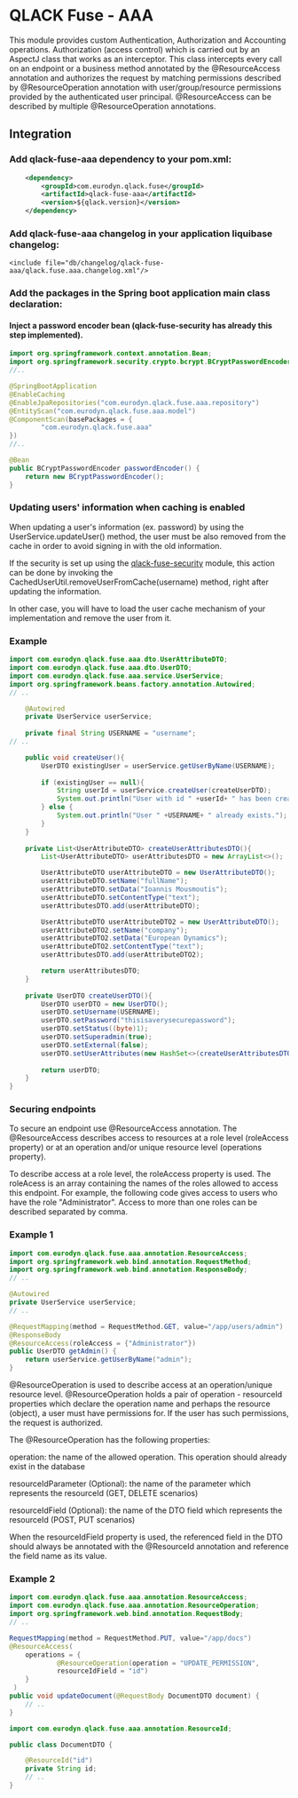 # QLACK Fuse - AAA

This module provides custom Authentication, Authorization and Accounting operations. Authorization (access control) which is carried out by an AspectJ class that works as an interceptor. This class intercepts every call on an endpoint or a business method annotated by the @ResourceAccess annotation and authorizes the request by matching permissions described by @ResourceOperation annotation with user/group/resource permissions provided by the authenticated user principal. @ResourceAccess can be described by multiple @ResourceOperation annotations.

## Integration

### Add qlack-fuse-aaa dependency to your pom.xml:
```xml
    <dependency>
        <groupId>com.eurodyn.qlack.fuse</groupId>
        <artifactId>qlack-fuse-aaa</artifactId>
        <version>${qlack.version}</version>
    </dependency>
```

### Add qlack-fuse-aaa changelog in your application liquibase changelog:
```
<include file="db/changelog/qlack-fuse-aaa/qlack.fuse.aaa.changelog.xml"/>
```

### Add the packages in the Spring boot application main class declaration:
#### Inject a password encoder bean (qlack-fuse-security has already this step implemented).
```java
import org.springframework.context.annotation.Bean;
import org.springframework.security.crypto.bcrypt.BCryptPasswordEncoder;
//..

@SpringBootApplication
@EnableCaching
@EnableJpaRepositories("com.eurodyn.qlack.fuse.aaa.repository")
@EntityScan("com.eurodyn.qlack.fuse.aaa.model")
@ComponentScan(basePackages = {
        "com.eurodyn.qlack.fuse.aaa"
})
//..

@Bean
public BCryptPasswordEncoder passwordEncoder() {
    return new BCryptPasswordEncoder();
}
```

### Updating users' information when caching is enabled
When updating a user's information (ex. password) by using the UserService.updateUser() method, the user must be also removed from the cache in order to avoid signing in with the old information.

If the security is set up using the [qlack-fuse-security](https://github.com/qlack/QLACK-Java/tree/master/QLACK-Fuse/qlack-fuse-security) module, this action can be done by invoking the CachedUserUtil.removeUserFromCache(username) method, right after updating the information.

In other case, you will have to load the user cache mechanism of your implementation and remove the user from it.

### Example
```java
import com.eurodyn.qlack.fuse.aaa.dto.UserAttributeDTO;
import com.eurodyn.qlack.fuse.aaa.dto.UserDTO;
import com.eurodyn.qlack.fuse.aaa.service.UserService;
import org.springframework.beans.factory.annotation.Autowired;
// ..

    @Autowired
    private UserService userService;
    
    private final String USERNAME = "username";
// ..

    public void createUser(){
        UserDTO existingUser = userService.getUserByName(USERNAME);
        
        if (existingUser == null){
            String userId = userService.createUser(createUserDTO);
            System.out.println("User with id " +userId+ " has been created.");
        } else {
            System.out.println("User " +USERNAME+ " already exists.");
        }
    }
    
    private List<UserAttributeDTO> createUserAttributesDTO(){
        List<UserAttributeDTO> userAttributesDTO = new ArrayList<>();

        UserAttributeDTO userAttributeDTO = new UserAttributeDTO();
        userAttributeDTO.setName("fullName");
        userAttributeDTO.setData("Ioannis Mousmoutis");
        userAttributeDTO.setContentType("text");
        userAttributesDTO.add(userAttributeDTO);

        UserAttributeDTO userAttributeDTO2 = new UserAttributeDTO();
        userAttributeDTO2.setName("company");
        userAttributeDTO2.setData("European Dynamics");
        userAttributeDTO2.setContentType("text");
        userAttributesDTO.add(userAttributeDTO2);

        return userAttributesDTO;
    }
    
    private UserDTO createUserDTO(){
        UserDTO userDTO = new UserDTO();
        userDTO.setUsername(USERNAME);
        userDTO.setPassword("thisisaverysecurepassword");
        userDTO.setStatus((byte)1);
        userDTO.setSuperadmin(true);
        userDTO.setExternal(false);
        userDTO.setUserAttributes(new HashSet<>(createUserAttributesDTO()));
            
        return userDTO;
    }
}
```

### Securing endpoints
To secure an endpoint use @ResourceAccess annotation. The @ResourceAccess describes access to resources at a role level (roleAccess property) or at an operation and/or unique resource level (operations property).

To describe access at a role level, the roleAccess property is used. The roleAcess is an array containing the names of the roles allowed to access this endpoint. For example, the following code gives access to users who have the role "Administrator". Access to more than one roles can be described separated by comma.

### Example 1
```java
import com.eurodyn.qlack.fuse.aaa.annotation.ResourceAccess;
import org.springframework.web.bind.annotation.RequestMethod;
import org.springframework.web.bind.annotation.ResponseBody;
// ..

@Autowired
private UserService userService;
// ..

@RequestMapping(method = RequestMethod.GET, value="/app/users/admin")
@ResponseBody
@ResourceAccess(roleAccess = {"Administrator"})
public UserDTO getAdmin() {
    return userService.getUserByName("admin");
}
```

@ResourceOperation is used to describe access at an operation/unique resource level. @ResourceOperation holds a pair of operation - resourceId properties which declare the operation name and perhaps the resource (object), a user must have permissions for. If the user has such permissions, the request is authorized.

The @ResourceOperation has the following properties:

operation: the name of the allowed operation. This operation should already exist in the database

resourceIdParameter (Optional): the name of the parameter which represents the resourceId (GET, DELETE scenarios)

resourceIdField (Optional): the name of the DTO field which represents the resourceId (POST, PUT scenarios)

When the resourceIdField property is used, the referenced field in the DTO should always be annotated with the @ResourceId annotation and reference the field name as its value.

### Example 2
```java
import com.eurodyn.qlack.fuse.aaa.annotation.ResourceAccess;
import com.eurodyn.qlack.fuse.aaa.annotation.ResourceOperation;
import org.springframework.web.bind.annotation.RequestBody;
// ..

RequestMapping(method = RequestMethod.PUT, value="/app/docs")
@ResourceAccess(
    operations = {
            @ResourceOperation(operation = "UPDATE_PERMISSION", 
            resourceIdField = "id")
    }
 )
public void updateDocument(@RequestBody DocumentDTO document) {
    // ..
}
```
```java
import com.eurodyn.qlack.fuse.aaa.annotation.ResourceId;

public class DocumentDTO {

    @ResourceId("id")
    private String id;
    // ..
}
```
